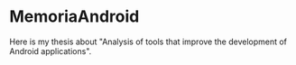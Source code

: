 MemoriaAndroid
==============

Here is my thesis about "Analysis of tools that improve the development of Android applications". 
